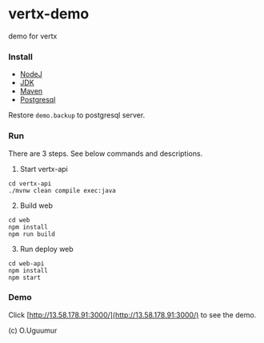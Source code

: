 # vertx-demo
demo for vertx

### Install
- [NodeJ](https://nodejs.org/en/) 
- [JDK](https://www.oracle.com/technetwork/java/javase/downloads/index.html)
- [Maven](https://maven.apache.org/install.html)
- [Postgresql](https://www.postgresql.org/download/)

Restore `demo.backup` to postgresql server.


### Run
There are 3 steps. See below commands and descriptions.

1. Start vertx-api

```ssh
cd vertx-api
./mvnw clean compile exec:java
```

2. Build web

```ssh
cd web
npm install
npm run build
```

3. Run deploy web

```ssh
cd web-api
npm install
npm start
```

### Demo

Click [http://13.58.178.91:3000/](http://13.58.178.91:3000/) to see the demo.

(c) O.Uguumur